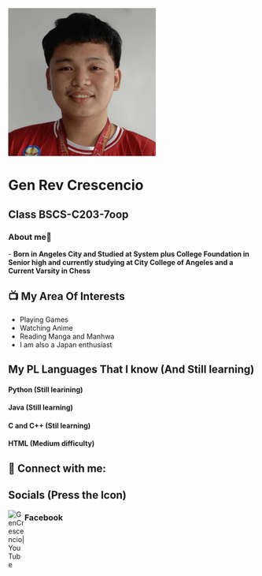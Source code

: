 
<img src="https://github.com/GenRevCrescencio/OOP/blob/d7fcc5cd92d9bd74ce741b673ce042480a5d1a5e/GenRevCrescencio.html.jpg" alt="profile pic" width="300" height="300">
<h1>Gen Rev Crescencio</h1>

<h2>Class BSCS-C203-7oop</h2>
<h3>About me👾</h3>
- <b>Born in Angeles City and Studied at System plus College Foundation in Senior high and currently studying at City College of Angeles and a Current Varsity in Chess</b>

<h2>📺 My Area Of Interests</h2>

- Playing Games
- Watching Anime
- Reading Manga and Manhwa
- I am also a Japan enthusiast
  
<h2>My PL Languages That I know (And Still learning)</h2>
<h4>Python (Still learining) </h4>
<h4>Java (Still learning)</h4>
<h4>C and C++ (Stil learning)</h4>
<h4>HTML (Medium difficulty) </h4>

<h2> 🤳 Connect with me:</h2>
<h2> Socials (Press the Icon)</h2>

[<img align="left" alt="GenCrescencio| YouTube" width="33px" src="https://cdn.jsdelivr.net/npm/simple-icons@v3/icons/facebook.svg" />][Facebook]
<h3>Facebook</h3>

[Facebook]: https://www.facebook.com/Gen.Crescencio29
